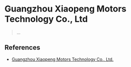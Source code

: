 # Guangzhou Xiaopeng Motors Technology Co., Ltd

> ...

## References

- [Guangzhou Xiaopeng Motors Technology Co., Ltd.](https://en.wikipedia.org/wiki/XPeng)
